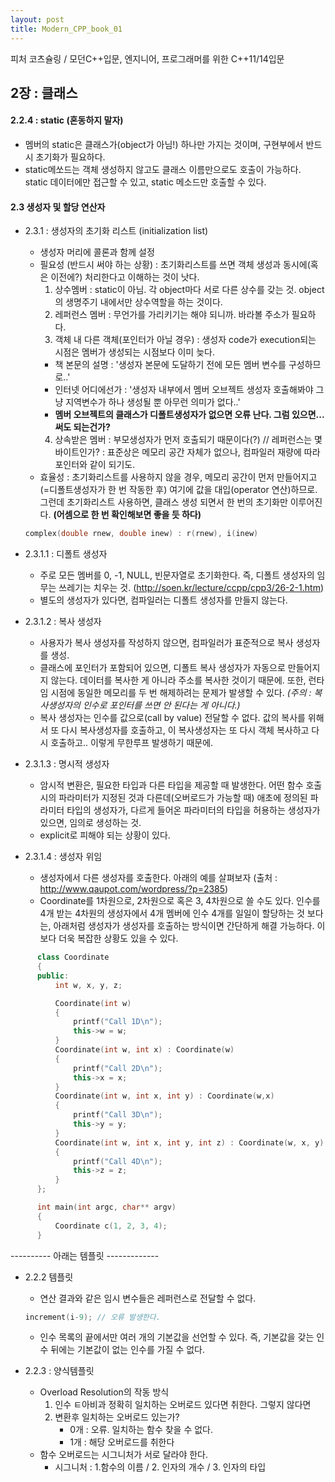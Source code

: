 ```yaml
---
layout: post
title: Modern_CPP_book_01
---
```


피처 코츠슐링 / 모던C++입문, 엔지니어, 프로그래머를 위한 C++11/14입문

## 2장 : 클래스

#### 2.2.4 : static (혼동하지 말자)
  - 멤버의 static은 클래스가(object가 아님!) 하나만 가지는 것이며, 구현부에서 반드시 초기화가 필요하다.
  - static메쏘드는 객체 생성하지 않고도 클래스 이름만으로도 호출이 가능하다. static 데이터에만 접근할 수 있고, static 메소드만 호출할 수 있다.   

#### 2.3 생성자 및 할당 연산자
- 2.3.1 : 생성자의 초기화 리스트 (initialization list)
  - 생성자 머리에 콜론과 함께 설정
  - 필요성 (반드시 써야 하는 상황) : 초기화리스트를 쓰면 객체 생성과 동시에(혹은 이전에?) 처리한다고 이해하는 것이 낫다. 
    1. 상수멤버 : static이 아님. 각 object마다 서로 다른 상수를 갖는 것. object의 생명주기 내에서만 상수역할을 하는 것이다. 
    2. 레퍼런스 멤버 : 무언가를 가리키기는 해야 되니까. 바라볼 주소가 필요하다. 
    3. 객체 내 다른 객체(포인터가 아닐 경우) : 생성자 code가 execution되는 시점은 멤버가 생성되는 시점보다 이미 늦다. 
      - 책 본문의 설명 : '생성자 본문에 도달하기 전에 모든 멤버 변수를 구성하므로..'
      - 인터넷 어디에선가 : '생성자 내부에서 멤버 오브젝트 생성자 호출해봐야 그냥 지역변수가 하나 생성될 뿐 아무런 의미가 없다..'
      - **멤버 오브젝트의 클래스가 디폴트생성자가 없으면 오류 난다. 그럼 있으면... 써도 되는건가?**
    4. 상속받은 멤버 : 부모생성자가 먼저 호출되기 때문이다(?)
    // 레퍼런스는 몇 바이트인가? : 표준상은 메모리 공간 자체가 없으나, 컴파일러 재량에 따라 포인터와 같이 되기도. 
  - 효율성 : 초기화리스트를 사용하지 않을 경우, 메모리 공간이 먼저 만들어지고(=디폴트생성자가 한 번 작동한 후) 여기에 값을 대입(operator 연산)하므로. 그런데 초기화리스트 사용하면, 클래스 생성 되면서 한 번의 초기화만 이루어진다. **(어셈으로 한 번 확인해보면 좋을 듯 하다)**
  ```cpp
  complex(double rnew, double inew) : r(rnew), i(inew)
  ```

- 2.3.1.1 : 디폴트 생성자
  - 주로 모든 멤버를 0, -1, NULL, 빈문자열로 초기화한다. 즉, 디폴트 생성자의 임무는 쓰레기는 치우는 것. 
    (http://soen.kr/lecture/ccpp/cpp3/26-2-1.htm)
  - 별도의 생성자가 있다면, 컴파일러는 디폴트 생성자를 만들지 않는다.
  
- 2.3.1.2 : 복사 생성자
  - 사용자가 복사 생성자를 작성하지 않으면, 컴파일러가 표준적으로 복사 생성자를 생성. 
  - 클래스에 포인터가 포함되어 있으면, 디폴트 복사 생성자가 자동으로 만들어지지 않는다. 데이터를 복사한 게 아니라 주소를 복사한 것이기 때문에. 또한, 런타임 시점에 동일한 메모리를 두 번 해제하려는 문제가 발생할 수 있다. *(주의 : 복사생성자의 인수로 포인터를 쓰면 안 된다는 게 아니다.)*
  - 복사 생성자는 인수를 값으로(call by value) 전달할 수 없다. 값의 복사를 위해서 또 다시 복사생성자를 호출하고, 이 복사생성자는 또 다시 객체 복사하고 다시 호출하고.. 이렇게 무한루프 발생하기 때문에. 
  
- 2.3.1.3 : 명시적 생성자
  - 암시적 변환은, 필요한 타입과 다른 타입을 제공할 때 발생한다. 어떤 함수 호출 시의 파라미터가 지정된 것과 다른데(오버로드가 가능할 때) 애초에 정의된 파라미터 타입의 생성자가, 다르게 들어온 파라미터의 타입을 허용하는 생성자가 있으면, 임의로 생성하는 것.
  - explicit로 피해야 되는 상황이 있다. 
  
- 2.3.1.4 : 생성자 위임
  - 생성자에서 다른 생성자를 호출한다. 아래의 예를 살펴보자 (출처 : http://www.qaupot.com/wordpress/?p=2385)
  - Coordinate를 1차원으로, 2차원으로 혹은 3, 4차원으로 쓸 수도 있다. 인수를 4개 받는 4차원의 생성자에서 4개 멤버에 인수 4개를 일일이 할당하는 것 보다는, 아래처럼 생성자가 생성자를 호출하는 방식이면 간단하게 해결 가능하다. 이보다 더욱 복잡한 상황도 있을 수 있다.
``` cpp
      class Coordinate
      {
      public:
          int w, x, y, z;

          Coordinate(int w) 
          { 
              printf("Call 1D\n"); 
              this->w = w;
          }
          Coordinate(int w, int x) : Coordinate(w)
          { 
              printf("Call 2D\n");
              this->x = x; 
          }
          Coordinate(int w, int x, int y) : Coordinate(w,x) 
          { 
              printf("Call 3D\n");
              this->y = y;
          }
          Coordinate(int w, int x, int y, int z) : Coordinate(w, x, y)
          {
              printf("Call 4D\n");
              this->z = z; 
          }
      };

      int main(int argc, char** argv)
      {
          Coordinate c(1, 2, 3, 4);
      }
```


---------- 아래는 템플릿 -------------
- 2.2.2 템플릿
  - 연산 결과와 같은 임시 변수들은 레퍼런스로 전달할 수 없다.
  ```cpp 
  increment(i-9); // 오류 발생한다. 
  ```
  - 인수 목록의 끝에서만 여러 개의 기본값을 선언할 수 있다. 즉, 기본값을 갖는 인수 뒤에는 기본값이 없는 인수를 가질 수 없다.
  
- 2.2.3 : 양식템플릿
  - Overload Resolution의 작동 방식
    1. 인수 ㅌ아비과 정확히 일치하는 오버로드 있다면 취한다. 그렇지 않다면
    2. 변환후 일치하는 오버로드 있는가?
        - 0개 : 오류. 일치하는 함수 찾을 수 없다.
        - 1개 : 해당 오버로드를 취한다
  - 함수 오버로드는 시그니처가 서로 달라야 한다. 
    - 시그니처 : 1.함수의 이름 / 2. 인자의 개수 / 3. 인자의 타입
    
 
